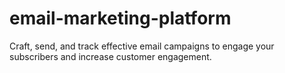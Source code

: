 # email-marketing-platform
Craft, send, and track effective email campaigns to engage your subscribers and increase customer engagement.
